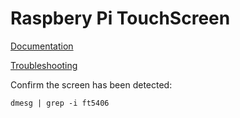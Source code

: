 # Raspbery Pi TouchScreen

[Documentation](https://www.raspberrypi.com/documentation/accessories/display.html)

[Troubleshooting](https://www.raspberrypi.com/documentation/accessories/display.html#troubleshooting-the-display)

Confirm the screen has been detected:

    dmesg | grep -i ft5406